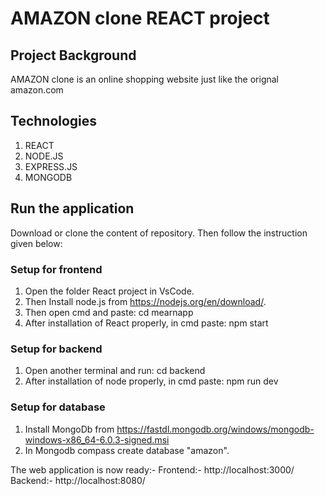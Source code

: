 # AMAZON clone REACT project

## Project Background
AMAZON clone is an online shopping website just like the orignal amazon.com

## Technologies
1. REACT
2. NODE.JS
3. EXPRESS.JS
4. MONGODB

## Run the application
Download or clone the content of repository. Then follow the instruction given below:

### Setup for frontend
1. Open the folder React project in VsCode.
2. Then Install node.js from https://nodejs.org/en/download/.
3. Then open cmd and paste: cd mearnapp
4. After installation of React properly, in cmd paste: npm start

### Setup for backend
1. Open another terminal and run: cd backend 
2. After installation of node properly, in cmd paste: npm run dev

### Setup for database
1. Install MongoDb from https://fastdl.mongodb.org/windows/mongodb-windows-x86_64-6.0.3-signed.msi
2. In Mongodb compass create database "amazon".

The web application is now ready:- Frontend:- http://localhost:3000/
                                   Backend:- http://localhost:8080/ 
